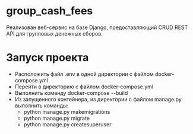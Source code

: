 # group_cash_fees
Реализован веб-сервис на базе Django, предоставляющий CRUD REST API для групповых денежных сборов.

# Запуск проекта
- Расположить файл .env в одной директории с файлом docker-compose.yml
- Перейти в директорию с файлом docker-compose.yml
- Выполнить команду docker-compose --build
- Из запущенного контейнера, из директории с файлом manage.py выполнить команды:
  - python manage.py makemigrations
  - python manage.py migrate
  - python manage.py createsuperuser
